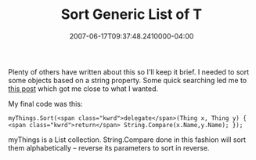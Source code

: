 ﻿---
title: Sort Generic List of T
date: "2007-06-17T09:37:48.2410000-04:00"
description: Plenty of others have written about this so I'll keep it brief. I
featuredImage: img/sort-generic-list-of-t-featured.png
---

Plenty of others have written about this so I'll keep it brief. I needed to sort some objects based on a string property. Some quick searching led me to [this post](http://echerng.net/blog/2006/07/23/anonymous-methods-sorting-a-generic-list) which got me close to what I wanted.

My final code was this:


```
myThings.Sort(<span class="kwrd">delegate</span>(Thing x, Thing y) { <span class="kwrd">return</span> String.Compare(x.Name,y.Name); });
```


myThings is a List<Thing> collection. String.Compare done in this fashion will sort them alphabetically – reverse its parameters to sort in reverse.

